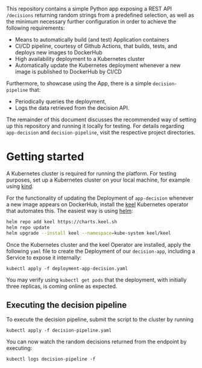 This repository contains a simple Python app exposing a REST API `/decisions` returning random strings from a predefined selection, 
as well as the minimum necessary further configuration in order to achieve the following requirements:

* Means to automatically build (and test) Application containers
* CI/CD pipeline, courtesy of Github Actions, that builds, tests, and deploys new images to DockerHub
* High availability deployment to a Kubernetes cluster
* Automatically update the Kubernetes deployment whenever a new image is published to DockerHub by CI/CD

Furthermore, to showcase using the App, there is a simple `decision-pipeline` that:

* Periodically queries the deployment,
* Logs the data retrieved from the decision API.

The remainder of this document discusses the recommended way of setting up this repository and running it locally for testing.
For details regarding `app-decision` and `decision-pipeline`, visit the respective project directories.


# Getting started

A Kubernetes cluster is required for running the platform. For testing purposes, set up a Kubernetes cluster on your local machine,
for example using [kind](https://kind.sigs.k8s.io/docs/user/quick-start/).

For the functionality of updating the Deployment of `app-decision` whenever a new image appears on DockerHub, install the 
[keel](https://keel.sh/) Kubernetes operator that automates this. The easiest way is using [helm](https://helm.sh/):

```bash
helm repo add keel https://charts.keel.sh 
helm repo update
helm upgrade --install keel --namespace=kube-system keel/keel
```

Once the Kubernetes cluster and the keel Operator are installed, apply the following `yaml` file to create the Deployment of our
`decision-app`, including a Service to expose it internally:

```
kubectl apply -f deployment-app-decision.yaml
```

You may verify using `kubectl get pods` that the deployment, with initially three replicas, is coming online as expected.


## Executing the decision pipeline

To execute the decision pipeline, submit the script to the cluster by running

```
kubectl apply -f decision-pipeline.yaml
```


You can now watch the random decisions returned from the endpoint by executing:

```
kubectl logs decision-pipeline -f
```
